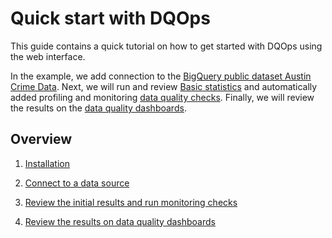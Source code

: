 # Quick start with DQOps
This guide contains a quick tutorial on how to get started with DQOps using the web interface. 

In the example, we add connection to the [BigQuery public dataset Austin Crime Data](https://console.cloud.google.com/marketplace/details/city-of-austin/austin-crime). 
Next, we will run and review [Basic statistics](../working-with-dqo/basic-data-statistics/basic-data-statistics.md) and automatically added profiling and monitoring [data quality checks](../dqo-concepts/checks/index.md). 
Finally, we will review the results on the [data quality dashboards](../dqo-concepts/data-quality-dashboards/data-quality-dashboards.md). 

## Overview

1. [Installation](./installation/installation.md)

2. [Connect to a data source](add-data-source-connection/add-data-source-connection.md)

3. [Review the initial results and run monitoring checks](review-results-and-run-monitoring-checks/review-results-and-run-monitoring-checks.md)

4. [Review the results on data quality dashboards](./review-results-on-dashboards/review-results-on-dashboards.md) 

 

